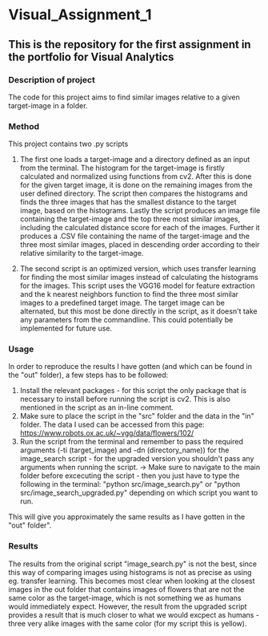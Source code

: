 # Visual_Assignment_1
## This is the repository for the first assignment in the portfolio for Visual Analytics

### Description of project 
The code for this project aims to find similar images relative to a given target-image in a folder. 

### Method
This project contains two .py scripts
1) The first one loads a target-image and a directory defined as an input from the terminal. 
The histogram for the target-image is firstly calculated and normalized using functions from cv2. After this is done for the given target image, it is done on the remaining images from the user defined directory. The script then compares the histograms and finds the three images that has the smallest distance to the target image, based on the histograms. Lastly the script produces an image file containing the target-image and the top three most similar images, including the calculated distance score for each of the images. Further it produces a .CSV file containing the name of the target-image and the three most similar images, placed in descending order according to their relative similarity to the target-image.

2) The second script is an optimized version, which uses transfer learning for finding the most similar images instead of calculating the histograms for the images. This script uses the VGG16 model for feature extraction and the k nearest neighbors function to find the three most similar images to a predefined target image. The target image can be alternated, but this most be done directly in the script, as it doesn't take any parameters from the commandline. This could potentially be implemented for future use.  

### Usage
In order to reproduce the results I have gotten (and which can be found in the "out" folder), a few steps has to be followed:
1) Install the relevant packages - for this script the only package that is necessary to install before running the script is cv2. This is also mentioned in the script as an in-line comment. 
2) Make sure to place the script in the "src" folder and the data in the "in" folder. The data I used can be accessed from this page: https://www.robots.ox.ac.uk/~vgg/data/flowers/102/ 
3) Run the script from the terminal and remember to pass the required arguments (-ti (target_image) and -dn (directory_name)) for the image_search script - for the upgraded version you shouldn't pass any arguments when running the script. 
-> Make sure to navigate to the main folder before excecuting the script - then you just have to type the following in the terminal:
"python src/image_search.py" or "python src/image_search_upgraded.py" depending on which script you want to run. 

This will give you approximately the same results as I have gotten in the "out" folder". 

### Results
The results from the original script "image_search.py" is not the best, since this way of comparing images using histograms is not as precise as using eg. transfer learning. This becomes most clear when looking at the closest images in the out folder that contains images of flowers that are not the same color as the target-image, which is not something we as humans would immediately expect. 
However, the result from the upgraded script provides a result that is much closer to what we would excpect as humans - three very alike images with the same color (for my script this is yellow). 
